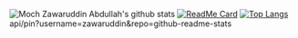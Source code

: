 ![Moch Zawaruddin Abdullah's github stats](https://github-readme-stats.vercel.app/api?username=zawaruddin&count_private=true&show_icons=true&theme=gruvbox)
[![ReadMe Card](https://github-readme-stats.vercel.app/api/pin/?username=zawaruddin&repo=github-readme-stats)](https://github.com/zawaruddin/github-readme-stats&theme=radical)
[![Top Langs](https://github-readme-stats.vercel.app/api/top-langs/?username=zawaruddin&layout=compact)](https://github.com/zawaruddin/github-readme-stats)
api/pin?username=zawaruddin&repo=github-readme-stats
